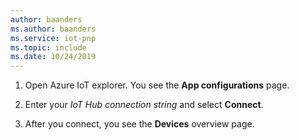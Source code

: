 ```yaml
---
author: baanders
ms.author: baanders
ms.service: iot-pnp
ms.topic: include
ms.date: 10/24/2019
---
```


1. Open Azure IoT explorer. You see the **App configurations** page.

1. Enter your _IoT Hub connection string_ and select **Connect**.

1. After you connect, you see the **Devices** overview page.